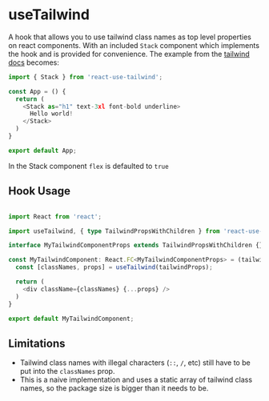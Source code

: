 # useTailwind

A hook that allows you to use tailwind class names as top level
properties on react components. With an included `Stack` component
which implements the hook and is provided for convenience. The example
from the [tailwind
docs](https://tailwindcss.com/docs/guides/create-react-app) becomes:

```typescript
import { Stack } from 'react-use-tailwind';

const App = () {
  return (
    <Stack as="h1" text-3xl font-bold underline>
      Hello world!
    </Stack>
  )
}

export default App;
```

In the Stack component `flex` is defaulted to `true`

## Hook Usage

```typescript

import React from 'react';

import useTailwind, { type TailwindPropsWithChildren } from 'react-use-tailwind';

interface MyTailwindComponentProps extends TailwindPropsWithChildren {}

const MyTailwindComponent: React.FC<MyTailwindComponentProps> = (tailwindProps) => {
  const [classNames, props] = useTailwind(tailwindProps);

  return (
    <div className={classNames} {...props} />
  )
}

export default MyTailwindComponent;
```

## Limitations
* Tailwind class names with illegal characters (`::`, `/`, etc) still
  have to be put into the `classNames` prop.
* This is a naive implementation and uses a static array of tailwind
  class names, so the package size is bigger than it needs to be.
